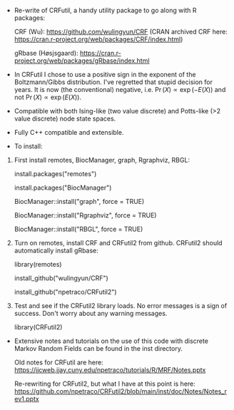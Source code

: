 -   Re-write of CRFutil, a handy utility package to go along with R packages:

    CRF (Wu): <https://github.com/wulingyun/CRF> (CRAN archived CRF here: <https://cran.r-project.org/web/packages/CRF/index.html>)

    gRbase (Høsjsgaard): <https://cran.r-project.org/web/packages/gRbase/index.html>

-   In CRFutil I chose to use a positive sign in the exponent of the Boltzmann/Gibbs distribution. I've regretted that stupid decision for years. It is now (the conventional) negative, i.e. $\Pr(X) \propto \exp(-E(X))$ and not $\Pr(X) \propto \exp(E(X))$.

-   Compatible with both Ising-like (two value discrete) and Potts-like (\>2 value discrete) node state spaces.

-   Fully C++ compatible and extensible.

-   To install:

1.  First install remotes, BiocManager, graph, Rgraphviz, RBGL:

    install.packages("remotes")

    install.packages("BiocManager")

    BiocManager::install("graph", force = TRUE)

    BiocManager::install("Rgraphviz", force = TRUE)

    BiocManager::install("RBGL", force = TRUE)

2.  Turn on remotes, install CRF and CRFutil2 from github. CRFutil2 should automatically install gRbase:

    library(remotes)

    install_github("wulingyun/CRF")

    install_github("npetraco/CRFutil2")

3.  Test and see if the CRFutil2 library loads. No error messages is a sign of success. Don't worry about any warning messages.

    library(CRFutil2)

-   Extensive notes and tutorials on the use of this code with discrete Markov Random Fields can be found in the inst directory.

    Old notes for CRFutil are here: <https://jjcweb.jjay.cuny.edu/npetraco/tutorials/R/MRF/Notes.pptx>

    Re-rewriting for CRFutil2, but what I have at this point is here: <https://github.com/npetraco/CRFutil2/blob/main/inst/doc/Notes/Notes_rev1.pptx>
